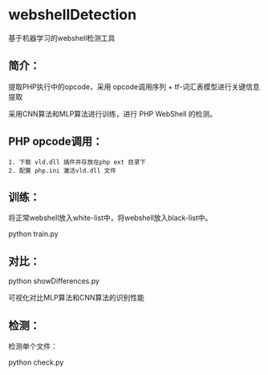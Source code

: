 # webshellDetection
基于机器学习的webshell检测工具
## 简介：

提取PHP执行中的opcode，采用 opcode调用序列 + tf-词汇表模型进行关键信息提取

采用CNN算法和MLP算法进行训练，进行 PHP WebShell 的检测。

## PHP opcode调用：

```
1. 下载 vld.dll 插件并存放在php ext 目录下
2. 配置 php.ini 激活vld.dll 文件
```

## 训练：

将正常webshell放入white-list中，将webshell放入black-list中。

python train.py

## 对比：
python showDifferences.py 

可视化对比MLP算法和CNN算法的识别性能


## 检测：

检测单个文件：

python check.py
